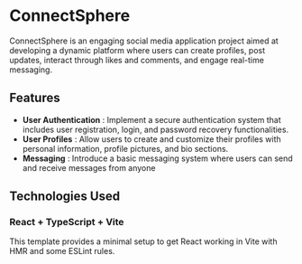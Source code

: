 # ConnectSphere

ConnectSphere is an engaging social media application project aimed at developing a dynamic platform where users can create profiles, post updates, interact through likes and comments, and engage real-time messaging.

## Features

- **User Authentication** : Implement a secure authentication system that includes user registration, login, and password recovery functionalities.
- **User Profiles** : Allow users to create and customize their profiles with personal information, profile pictures, and bio sections.
- **Messaging** : Introduce a basic messaging system where users can send and receive messages from anyone

## Technologies Used

### React + TypeScript + Vite

This template provides a minimal setup to get React working in Vite with HMR and some ESLint rules.
